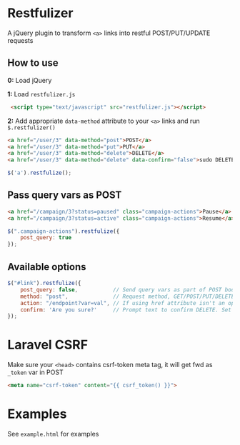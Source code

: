 Restfulizer
==========

A jQuery plugin to transform `<a>` links into restful POST/PUT/UPDATE requests

## How to use

__0:__ Load jQuery

__1:__ Load `restfulizer.js`

```html
 <script type="text/javascript" src="restfulizer.js"></script>
```

__2:__ Add appropriate `data-method` attribute to your `<a>` links and run `$.restfulizer()`

```html
<a href="/user/3" data-method="post">POST</a>
<a href="/user/3" data-method="put">PUT</a>
<a href="/user/3" data-method="delete">DELETE</a>
<a href="/user/3" data-method="delete" data-confirm="false">sudo DELETE</a>
```

```javascript
$('a').restfulize();
```

## Pass query vars as POST

```html
<a href="/campaign/3?status=paused" class="campaign-actions">Pause</a>
<a href="/campaign/3?status=active" class="campaign-actions">Resume</a>
```

```javascript
$(".campaign-actions").restfulize({
    post_query: true
});
```

## Available options
```javascript
$("#link").restfulize({
    post_query: false,           // Send query vars as part of POST body (default `false`)
    method: "post",              // Request method, GET/POST/PUT/DELETE (default `POST`)
    action: "/endpoint?var=val", // If using href attribute isn't an option
    confirm: 'Are you sure?'     // Prompt text to confirm DELETE. Set to "false" to disable
});
```

# Laravel CSRF
Make sure your `<head>` contains csrf-token meta tag, it will get fwd as `_token` var in POST
```html
<meta name="csrf-token" content="{{ csrf_token() }}">
```

# Examples
See `example.html` for examples